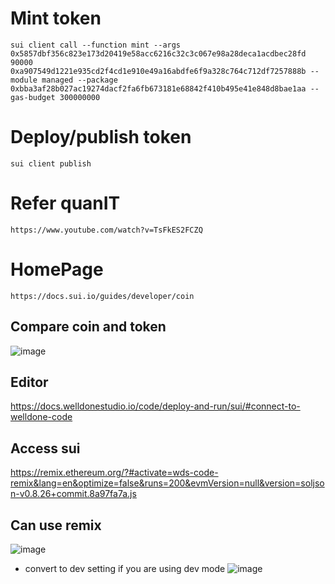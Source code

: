 # Mint token
```
sui client call --function mint --args 0x5857dbf356c823e173d20419e58acc6216c32c3c067e98a28deca1acdbec28fd 90000 0xa907549d1221e935cd2f4cd1e910e49a16abdfe6f9a328c764c712df7257888b --module managed --package 0xbba3af28b027ac19274dacf2fa6fb673181e68842f410b495e41e848d8bae1aa --gas-budget 300000000
```

# Deploy/publish token
```
sui client publish
```

# Refer quanIT
```
https://www.youtube.com/watch?v=TsFkES2FCZQ
```

# HomePage
```
https://docs.sui.io/guides/developer/coin
```

## Compare coin and token
![image](https://github.com/user-attachments/assets/7ccb50c0-85bf-4c50-add7-90927ceffa1a)

## Editor
https://docs.welldonestudio.io/code/deploy-and-run/sui/#connect-to-welldone-code

## Access sui
https://remix.ethereum.org/?#activate=wds-code-remix&lang=en&optimize=false&runs=200&evmVersion=null&version=soljson-v0.8.26+commit.8a97fa7a.js

## Can use remix
![image](https://github.com/user-attachments/assets/9c0afab5-1b2b-4386-8168-713ac3bbc4d8)

- convert to dev setting if you are using dev mode
![image](https://github.com/user-attachments/assets/57b8d64e-a057-4ae2-8561-0522009dbf76)

